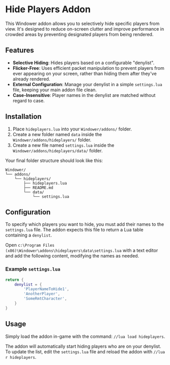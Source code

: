 # Hide Players Addon

This Windower addon allows you to selectively hide specific players from view. It's designed to reduce on-screen clutter and improve performance in crowded areas by preventing designated players from being rendered.

## Features

- **Selective Hiding**: Hides players based on a configurable "denylist".
- **Flicker-Free**: Uses efficient packet manipulation to prevent players from ever appearing on your screen, rather than hiding them after they've already rendered.
- **External Configuration**: Manage your denylist in a simple `settings.lua` file, keeping your main addon file clean.
- **Case-Insensitive**: Player names in the denylist are matched without regard to case.

## Installation

1.  Place `hideplayers.lua` into your `Windower/addons/` folder.
2.  Create a new folder named `data` inside the `Windower/addons/hideplayers/` folder.
3.  Create a new file named `settings.lua` inside the `Windower/addons/hideplayers/data/` folder.

Your final folder structure should look like this:
```
Windower/
└── addons/
    └── hideplayers/
        ├── hideplayers.lua
        ├── README.md
        └── data/
            └── settings.lua
```

## Configuration

To specify which players you want to hide, you must add their names to the `settings.lua` file. The addon expects this file to return a Lua table containing a `denylist`.

Open `c:\Program Files (x86)\Windower\addons\hideplayers\data\settings.lua` with a text editor and add the following content, modifying the names as needed.

### Example `settings.lua`
```lua
return {
    denylist = {
        'PlayerNameToHide1',
        'AnotherPlayer',
        'SomeRmtCharacter',
    }
}
```

## Usage

Simply load the addon in-game with the command: `//lua load hideplayers`.

The addon will automatically start hiding players who are on your denylist. To update the list, edit the `settings.lua` file and reload the addon with `//lua r hideplayers`.